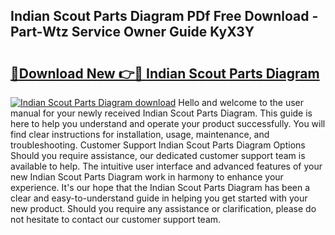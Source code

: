 ## Indian Scout Parts Diagram PDf Free Download - Part-Wtz Service Owner Guide KyX3Y

# <h2><a href="http://dfovqey.blite.top/?on=Indian+Scout+Parts+Diagram">🔗Download New 👉🔴 Indian Scout Parts Diagram</a></h2>

[![Indian Scout Parts Diagram download](https://i.imgur.com/lujVjoI.png)](http://dfovqey.blite.top/?on=Indian+Scout+Parts+Diagram)
Hello and welcome to the user manual for your newly received Indian Scout Parts Diagram. This guide is here to help you understand and operate your product successfully. You will find clear instructions for installation, usage, maintenance, and troubleshooting. Customer Support Indian Scout Parts Diagram Options Should you require assistance, our dedicated customer support team is available to help. The intuitive user interface and advanced features of your new Indian Scout Parts Diagram work in harmony to enhance your experience. It's our hope that the Indian Scout Parts Diagram has been a clear and easy-to-understand guide in helping you get started with your new product. Should you require any assistance or clarification, please do not hesitate to contact our customer support team.
